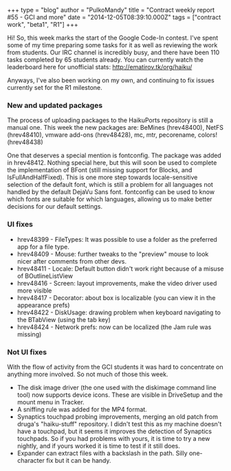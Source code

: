 +++
type = "blog"
author = "PulkoMandy"
title = "Contract weekly report #55 - GCI and more"
date = "2014-12-05T08:39:10.000Z"
tags = ["contract work", "beta1", "R1"]
+++

Hi!
So, this week marks the start of the Google Code-In contest. I've spent some of my time preparing some tasks for it as well as reviewing the work from students. Our IRC channel is incredibly busy, and there have been 110 tasks completed by 65 students already. You can currently watch the leaderboard here for unofficial stats: http://ematirov.tk/org/haiku/
<!--more-->
Anyways, I've also been working on my own, and continuing to fix issues currently set for the R1 milestone.

<h3>New and updated packages</h3>
The process of uploading packages to the HaikuPorts repository is still a manual one. This week the new packages are: BeMines (hrev48400), NetFS (hrev48410), vmware add-ons (hrev48428), mc, mtr, pecorename, colors! (hrev48438)

One that deserves a special mention is fontconfig. The package was added in hrev48412. Nothing special here, but this will soon be used to complete the implementation of BFont (still missing support for Blocks, and IsFullAndHalfFixed). This is one more step towards locale-sensitive selection of the default font, which is still a problem for all languages not handled by the default DejaVu Sans font. fontconfig can be used to know which fonts are suitable for which languages, allowing us to make better decisions for our default settings.

<h3>UI fixes</h3>
<ul>
<li>hrev48399 - FileTypes: It was possible to use a folder as the preferred app for a file type.
<li>hrev48409 - Mouse: further tweaks to the "preview" mouse to look nicer after comments from other devs.
<li>hrev48411 - Locale: Default button didn't work right because of a misuse of BOutlineListView
<li>hrev48416 - Screen: layout improvements, make the video driver used more visible
<li>hrev48417 - Decorator: about box is localizable (you can view it in the appearance prefs)
<li>hrev48422 - DiskUsage: drawing problem when keyboard navigating to the BTabView (using the tab key)
<li>hrev48424 - Network prefs: now can be localized (the Jam rule was missing)
</ul>

<h3>Not UI fixes</h3>
With the flow of activity from the GCI students it was hard to concentrate on anything more involved. So not much of those this week.
<ul>
<li>The disk image driver (the one used with the diskimage command line tool) now supports device icons. These are visible in DriveSetup and the mount menu in Tracker.
<li>A sniffing rule was added for the MP4 format.
<li>Synaptics touchpad probing improvements, merging an old patch from druga's "haiku-stuff"  repository. I didn't test this as my machine doesn't have a touchpad, but it seems it improves the detection of Synaptics touchpads. So if you had problems with yours, it is time to try a new nightly, and if yours worked it is time to test if it still does.
<li>Expander can extract files with a backslash in the path. Silly one-character fix but it can be handy.
</ul>